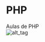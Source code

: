 # PHP
Aulas de PHP<br>
![alt_tag](http://php.net/manual/en/images/c0d23d2d6769e53e24a1b3136c064577-php_logo.png)
